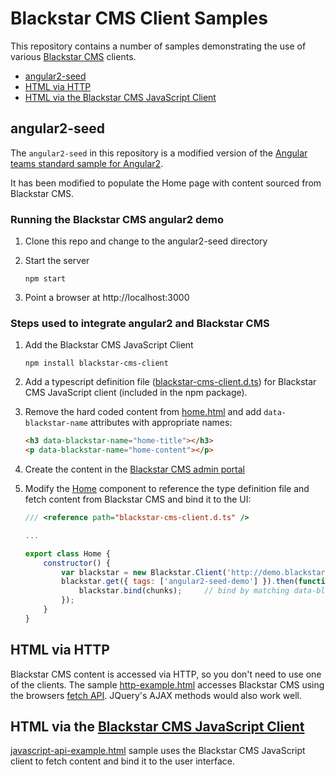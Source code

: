 Blackstar CMS Client Samples
===============

This repository contains a number of samples demonstrating the use of various [Blackstar CMS](http://blackstarcms.net/) clients. 

* [angular2-seed](#angular2-seed)
* [HTML via HTTP](#html-via-http)
* [HTML via the Blackstar CMS JavaScript Client](#html-via-the-blackstar-cms-javascript-client)

angular2-seed
-------------

The `angular2-seed` in this repository is a modified version of the [Angular teams standard sample for Angular2](https://github.com/angular/angular2-seed).

It has been modified to populate the Home page with content sourced from Blackstar CMS. 

### Running the Blackstar CMS angular2 demo

1. Clone this repo and change to the angular2-seed directory

1. Start the server

    `npm start`
  
1. Point a browser at http://localhost:3000

### Steps used to integrate angular2 and Blackstar CMS

1. Add the Blackstar CMS JavaScript Client
        
   `npm install blackstar-cms-client`
   
1. Add a typescript definition file ([blackstar-cms-client.d.ts](https://github.com/Blackstar-CMS/samples/blob/master/angular2-seed/src/app/components/home/blackstar-cms-client.d.ts)) for Blackstar CMS JavaScript client (included in the npm package).

1. Remove the hard coded content from [home.html](https://github.com/Blackstar-CMS/samples/blob/master/angular2-seed/src/app/components/home/home.html) and add `data-blackstar-name` attributes with appropriate names:

    ```html
    <h3 data-blackstar-name="home-title"></h3>
    <p data-blackstar-name="home-content"></p>
    ``` 

1. Create the content in the [Blackstar CMS admin portal](http://demo.blackstarcms.net)

1. Modify the [Home](https://github.com/Blackstar-CMS/samples/blob/master/angular2-seed/src/app/components/home/home.ts) component to reference the type definition file and fetch content from Blackstar CMS and bind it to the UI:

    ```JavaScript
    /// <reference path="blackstar-cms-client.d.ts" />

    ...
    
    export class Home {
        constructor() {
            var blackstar = new Blackstar.Client('http://demo.blackstarcms.net/', { showEditControls: true });
            blackstar.get({ tags: ['angular2-seed-demo'] }).then(function (chunks) {
                blackstar.bind(chunks);     // bind by matching data-blackstar-name values to chunk names 
            });
        }
    }
    ```

HTML via HTTP
------------

Blackstar CMS content is accessed via HTTP, so you don't need to use one of the clients. The sample [http-example.html](https://github.com/Blackstar-CMS/samples/blob/master/html/http-example.html) accesses Blackstar CMS using the browsers [fetch API](https://developer.mozilla.org/en/docs/Web/API/Fetch_API). JQuery's AJAX methods would also work well. 

HTML via the [Blackstar CMS JavaScript Client](https://www.npmjs.com/package/blackstar-cms-client)
-------------------------

[javascript-api-example.html](https://github.com/Blackstar-CMS/samples/blob/master/html/javascript-api-example.html) sample uses the Blackstar CMS JavaScript client to fetch content and bind it to the user interface.  